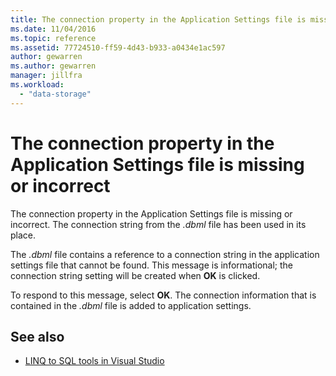 ```yaml
---
title: The connection property in the Application Settings file is missing or incorrect
ms.date: 11/04/2016
ms.topic: reference
ms.assetid: 77724510-ff59-4d43-b933-a0434e1ac597
author: gewarren
ms.author: gewarren
manager: jillfra
ms.workload:
  - "data-storage"
---
```

# The connection property in the Application Settings file is missing or incorrect

The connection property in the Application Settings file is missing or incorrect. The connection string from the *.dbml* file has been used in its place.

The *.dbml* file contains a reference to a connection string in the application settings file that cannot be found. This message is informational; the connection string setting will be created when **OK** is clicked.

To respond to this message, select **OK**. The connection information that is contained in the *.dbml* file is added to application settings.

## See also

- [LINQ to SQL tools in Visual Studio](../data-tools/linq-to-sql-tools-in-visual-studio2.md)
